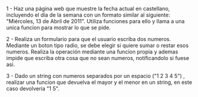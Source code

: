 1 - Haz una página web que muestre la fecha actual en castellano, incluyendo el día de la semana 
    con un formato similar al siguiente: "Miércoles, 13 de Abril de 2011". Utiliza funciones para ello 
    y llama a una unica funcion para mostrar lo que se pide. 


2 - Realiza un formulario para que el usuario escriba dos numeros. Mediante un boton tipo radio, 
    se debe elegir si quiere sumar o restar esos numeros. Realiza la operación mediante una funcion propia
    y ademas impide que escriba otra cosa que no sean numeros, notificandolo si fuese asi. 

3 - Dado un string con numeros separados por un espacio ("1 2 3 4 5") , realizar una funcion que devuelva el mayor y el menor en un string,
    en este caso devolveria "1 5".